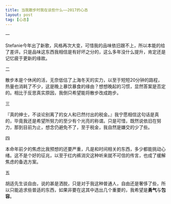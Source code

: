 ```yaml
---
title: 当我散步时我在谈些什么——2017的心态
layout: post
tag: [心态]
---
```


一

Stefanie今年出了新歌，风格再次大变，可惜我的品味依旧跟不上，所以本能的给了差评。只是品味这东西我相信是有好坏之分的，这么多年没什么提升，肯定还是记忆疲于更新的缘故。

二

散步本是个休闲的活，无奈低估了上海冬天的实力，以至于短短20分钟的路程，热量也消耗了不少，这是晚上暴饮暴食的缘由？想想晚起的习惯，显然答案是否定的。相比于反思真实原因，我倒只希望能将散步改成跑步。

三

『真的绅士，不谈论别离了的女人和已然付出的税金。』我宁愿相信这句话是真的，毕竟我还是希望所努力的至少有个光亮的称谓。只是可惜，既然说依旧在努力，那到目前为止，想念仍避免不了，至于税金，我自然是嫌交的少了些。

四

本命年前夕的焦虑比我预想的还要严重，凡是和时间相关的东西，多少都能挑动心绪。这不是个好的征兆，以至于红内裤消灾这种听来就不可信的传言，也成了缓解焦虑的备选方案。

五

胡适先生谈自由，说的甚是洒脱，只是对于我这种普通人，自由还是奢侈了些，所以只能追求些普适的东西，如果非要在这其中选出几个重要的，我希望是**勇气**与**包容**。
